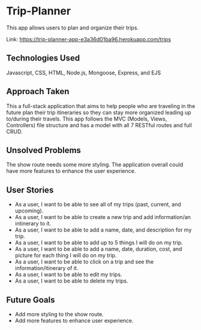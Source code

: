 # Trip-Planner
This app allows users to plan and organize their trips.

Link:
https://trip-planner-app-e3a36d01ba96.herokuapp.com/trips

## Technologies Used
Javascript, CSS, HTML, Node.js, Mongoose, Express, and EJS

## Approach Taken
This a full-stack application that aims to help people who are traveling in the future plan their trip itineraries so they can stay more organized leading up to/during their travels. This app follows the MVC (Models, Views, Controllers) file structure and has a model with all 7 RESTful routes and full CRUD.

## Unsolved Problems
The show route needs some more styling. The application overall could have more features to enhance the user experience. 

## User Stories
- As a user, I want to be able to see all of my trips (past, current, and upcoming).
- As a user, I want to be able to create a new trip and add information/an intinerary to it.
- As a user, I want to be able to add a name, date, and description for my trip.
- As a user, I want to be able to add up to 5 things I will do on my trip.
- As a user, I want to be able to add a name, date, duration, cost, and picture for each thing I will do on my trip. 
- As a user, I want to be able to click on a trip and see the information/itinerary of it.
- As a user, I want to be able to edit my trips.
- As a user, I want to be able to delete my trips. 

## Future Goals
- Add more styling to the show route.
- Add more features to enhance user experience.
